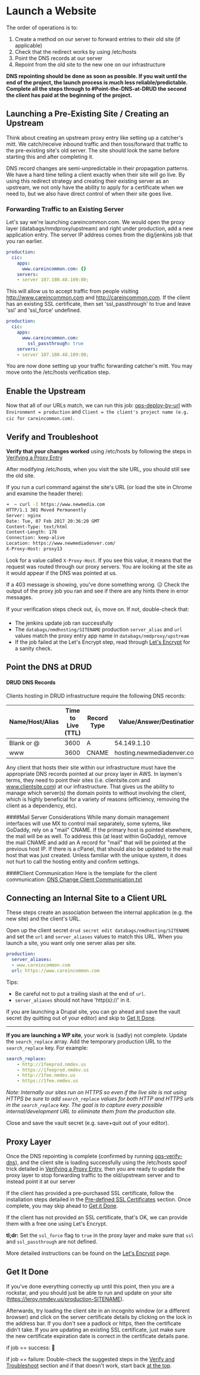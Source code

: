 # Launch a Website

The order of operations is to:

1. Create a method on our server to forward entries to their old site (if applicable)
2. Check that the redirect works by using /etc/hosts
3. Point the DNS records at our server
4. Repoint from the old site to the new one on our infrastructure

**DNS repointing should be done as soon as possible. If you wait until the end of the project, the launch process is much less reliable/predictable. Complete all the steps through to #Point-the-DNS-at-DRUD the second the client has paid at the beginning of the project.**

## Launching a Pre-Existing Site / Creating an Upstream
Think about creating an upstream proxy entry like setting up a catcher's mitt. We catch/receive inbound traffic and then toss/forward that traffic to the pre-existing site's old server. The site should look the same before starting this and after completing it.

DNS record changes are semi-unpredictable in their propagation patterns. We have a hard time telling a client exactly when their site will go live. By using this redirect strategy and creating their existing server as an upstream, we not only have the ability to apply for a certificate when we need to, but we also have direct control of when their site goes live.


### Forwarding Traffic to an Existing Server

Let's say we're launching careincommon.com. We would open the proxy layer (databags/nmdproxy/upstream) and right under production, add a new application entry. The server IP address comes from the dig/jenkins job that you ran earlier.

```yaml
production:
  cic:
    apps:
      www.careincommon.com: {}
    servers:
    - server 107.180.48.109:80;
```

This will allow us to accept traffic from people visiting http://www.careincommon.com and http://careincommon.com.
If the client has an existing SSL certificate, then set 'ssl\_passthrough' to true and leave 'ssl' and 'ssl\_force' undefined.

```yaml
production:
  cic:
    apps:
      www.careincommon.com:
        ssl_passthrough: true
    servers:
    - server 107.180.48.109:80;
```
You are now done setting up your traffic forwarding catcher's mitt. You may move onto the /etc/hosts verification step.

## Enable the Upstream
Now that all of our URLs match, we can run this job: [ops-deploy-by-url](https://leroy.nmdev.us/job/ops-deploy-by-url/) with `Environment = production` and `Client = the client's project name (e.g. cic for careincommon.com)`.


## Verify and Troubleshoot
**Verify that your changes worked** using /etc/hosts by following the steps in [Verifying a Proxy Entry](proxy_cheatsheet.md#Verifying-a-Proxy-Entry)

After modifying /etc/hosts, when you visit the site URL, you should still see the old site.

If you run a curl command against the site's URL (or load the site in Chrome and examine the header there):

```bash
➜  ~ curl -I https://www.newmedia.com
HTTP/1.1 301 Moved Permanently
Server: nginx
Date: Tue, 07 Feb 2017 20:36:20 GMT
Content-Type: text/html
Content-Length: 178
Connection: keep-alive
Location: https://www.newmediadenver.com/
X-Proxy-Host: proxy13
```
Look for a value called `X-Proxy-Host`. If you see this value, it means that the request was routed through our proxy servers. You are looking at the site as it would appear if the DNS was pointed at us.

If a 403 message is showing, you've done something wrong. :expressionless: Check the output of the proxy job you ran and see if there are any hints there in error messages.

If your verification steps check out, :thumbsup:, move on. If not, double-check that:

- The jenkins update job ran successfully
- The `databags/nmdhosting/SITENAME` production `server_alias` and `url` values match the proxy entry app name in `databags/nmdproxy/upstream`
- If the job failed at the Let's Encrypt step, read through [Let's Encrypt](lets_encrypt.md) for a sanity check.

## Point the DNS at DRUD
#### DRUD DNS Records
Clients hosting in DRUD infrastructure require the following DNS records:

Name/Host/Alias | Time to Live (TTL) | Record Type | Value/Answer/Destination
------------ | ------------- | ----------- | ------------------------
Blank or @ | 3600 | A | 54.149.1.10
www | 3600 | CNAME | hosting.newmediadenver.com

Any client that hosts their site within our infrastructure must have the appropriate DNS records pointed at our proxy layer in AWS. In laymen's terms, they need to point their sites (i.e. clientsite.com and www.clientsite.com) at our infrastructure. That gives us the ability to manage which server(s) the domain points to without involving the client, which is highly beneficial for a variety of reasons (efficiency, removing the client as a dependency, etc).

####Mail Server Considerations
While many domain management interfaces will use MX to control mail separately, some sytems, like GoDaddy, rely on a "mail" CNAME. If the primary host is pointed elsewhere, the mail will be as well. To address this (at least within GoDaddy), remove the mail CNAME and add an A record for "mail" that will be pointed at the previous host IP. If there is a cPanel, that should also be updated to the mail host that was just created. Unless familiar with the unique system, it does not hurt to call the hosting entity and confirm settings.

####Client Communication
Here is the template for the client communication: [DNS Change Client Communication.txt](files/dns_email.txt)

## Connecting an Internal Site to a Client URL
These steps create an association between the internal application (e.g. the new site) and the client's URL.

Open up the client secret `drud secret edit databags/nmdhosting/SITENAME` and set the `url` and `server_aliases` values to match this URL. When you launch a site, you want only one server alias per site.

```yaml
production:
  server_aliases:
  - www.careincommon.com
  url: https://www.careincommon.com
```
Tips:

- Be careful not to put a trailing slash at the end of `url`.
- `server_aliases` should not have 'http(s)://' in it.

If you are launching a Drupal site, you can go ahead and save the vault secret (by quitting out of your editor) and skip to [Get It Done](launch_a_site.md#Get-It-Done).

---
**If you are launching a WP site**, your work is (sadly) not complete. Update the `search_replace` array. Add the temporary production URL to the `search_replace` key. For example:

```yaml
search_replace:
    - http://1feeprod.nmdev.us
    - https://1feeprod.nmdev.us
    - http://1fee.nmdev.us
    - https://1fee.nmdev.us
```
_Note: Internally our sites run on HTTPS so even if the live site is not using HTTPS be sure to add `search_replace` values for both HTTP and HTTPS urls in the `search_replace` key. The goal is to capture every possible internal/development URL to eliminate them from the production site._

Close and save the vault secret (e.g. save+quit out of your editor).

## Proxy Layer
Once the DNS repointing is complete (confirmed by running [ops-verify-dns](https://leroy.nmdev.us/job/ops-verify-dns)), and the client site is loading successfully using the /etc/hosts spoof trick detailed in [Verifying a Proxy Entry](proxy_cheatsheet.md#verifying-a-proxy-entry), then you are ready to update the proxy layer to stop forwarding traffic to the old/upstream server and to instead point it at our server

If the client has provided a pre-purchased SSL certificate, follow the installation steps detailed in the [Pre-defined SSL Certificates](ssl.md#pre-defined-ssl-certificates) section. Once complete, you may skip ahead to [Get it Done](#get-it-done).

If the client has not provided an SSL certificate, that's OK, we can provide them with a free one using Let's Encrypt.

**tl;dr:** Set the `ssl_force` flag to `true` in the proxy layer and make sure that `ssl` and `ssl_passthrough` are not defined.

More detailed instructions can be found on the [Let's Encrypt](lets_encrypt.md#lets-encrypt-certificates) page.

## Get It Done
If you've done everything correctly up until this point, then you are a rockstar, and you should just be able to run and update on your site (https://leroy.nmdev.us/production-SITENAME).

Afterwards, try loading the client site in an incognito window (or a different browser) and click on the server certificate details by clicking on the lock in the address bar. If you don't see a padlock or https, then the certificate didn't take. If you are updating an existing SSL certificate, just make sure the new certificate expiration date is correct in the certificate details pane.

if job == success: :beers:

if job == failure: Double-check the suggested steps in the [Verify and Troubleshoot](launch_a_site.md#Verify-and-Troubleshoot) section and if that doesn't work, start back [at the top](launch_a_site.md#).